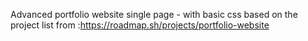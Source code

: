 Advanced portfolio website single page - with basic css
based on the project list from :https://roadmap.sh/projects/portfolio-website